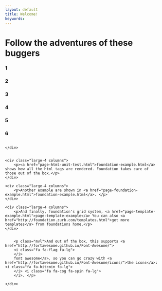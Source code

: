 ```yaml
---
layout: default
title: Welcome!
keywords:
---
```


<h1 class="mvl">Follow the adventures of these buggers</h1>

<div data-slick='{"slidesToShow": 4, "slidesToScroll": 4}'>
  <div><h3>1</h3></div>
  <div><h3>2</h3></div>
  <div><h3>3</h3></div>
  <div><h3>4</h3></div>
  <div><h3>5</h3></div>
  <div><h3>6</h3></div>
</div>

<div class="row">
	<div class="medium-9 large-7 small-centered column">
		



	</div>
</div>


<div class="row"> 

	<div class="large-4 columns">
		<p><a href="page-html-unit-test.html">foundation-example.html</a> shows how all the html tags are rendered. Foundation takes care of those out of the box.</p>
	</div>

	<div class="large-4 columns">
		<p>Another example are shown in <a href="page-foundation-example.html">foundation-example.html</a>. </p>
	</div>

	<div class="large-4 columns">
		<p>And finally, foundation's grid system, <a href="page-template-example.html">page-template-example</a> You can also <a href="http://foundation.zurb.com/templates.html">get more templates</a> from foundations home.</p>
	</div>

</div>

<div class="row">
	<div class="medium-9 large-7 small-centered column">
	
		<p class="mvl">And out of the box, this supports <a href="http://fortawesome.github.io/Font-Awesome/">
		<i class="fa fa-flag fa-lg">	
		</i>
		font awesome</a>, so you can go crazy with <a href="http://fortawesome.github.io/Font-Awesome/icons/">the icons</a>: <i class="fa fa-bitcoin fa-lg">	
		</i> <i class="fa fa-cog fa-spin fa-lg">
		</i>. </p> 

	</div>
</div>
